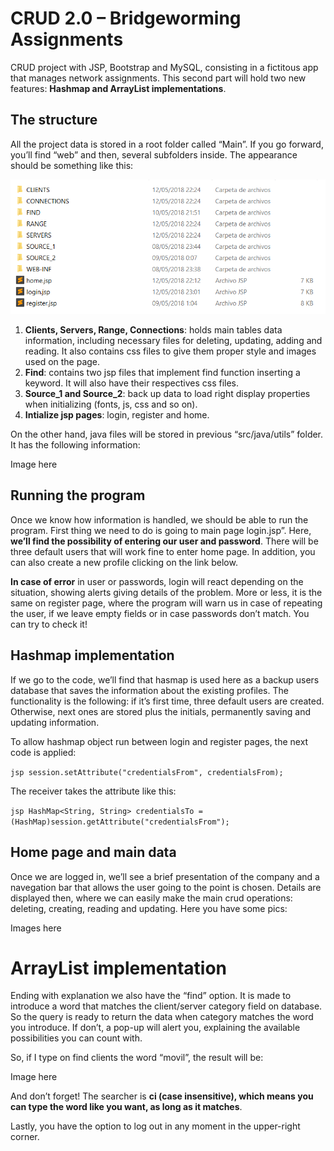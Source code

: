 # CRUD 2.0 – Bridgeworming Assignments

CRUD project with JSP, Bootstrap and MySQL, consisting in a fictitous app that manages network assignments. This second part will hold two new features: **Hashmap and ArrayList implementations**.

## The structure

All the project data is stored in a root folder called “Main”. If you go forward, you’ll find “web” and then, several subfolders inside. The appearance should be something like this:

![Folders](pics/img-1.png)

1. **Clients, Servers, Range, Connections**: holds main tables data information, including necessary files for deleting, updating, adding and reading. It also contains css files to give them proper style and images used on the page.
2. **Find**: contains two jsp files that implement find function inserting a keyword. It will also have their respectives css files. 
3. **Source_1 and Source_2**: back up data to load right display properties when initializing (fonts, js, css and so on).
4. **Intialize jsp pages**: login, register and home.

On the other hand, java files will be stored in previous “src/java/utils” folder. It has the following information:

Image here

## Running the program

Once we know how information is handled, we should be able to run the program. First thing we need to do is going to main page login.jsp”. Here, **we’ll find the possibility of entering our user and password**. There will be three default users that will work fine to enter home page. In addition, you can also create a new profile clicking on the link below. 

**In case of error** in user or passwords, login will react depending on the situation, showing alerts giving details of the problem. More or less, it is the same on register page, where the program will warn us in case of repeating the user, if we leave empty fields or in case passwords don’t match. You can try to check it!

## Hashmap implementation

If we go to the code, we’ll find that hasmap is used here as a backup users database that saves the information about the existing profiles. The functionality is the following: if it’s first time, three default users are created. Otherwise, next ones are stored plus the initials, permanently saving and updating information. 

To allow hashmap object run between login and register pages, the next code is applied:

` jsp
session.setAttribute("credentialsFrom", credentialsFrom);
`

The receiver takes the attribute like this:

` jsp
HashMap<String, String> credentialsTo = (HashMap)session.getAttribute("credentialsFrom");
`

## Home page and main data

Once we are logged in, we’ll see a brief presentation of the company and a navegation bar that allows the user going to the point is chosen. Details are displayed then, where we can easily make the main crud operations: deleting, creating, reading and updating. Here you have some pics:

Images here

# ArrayList implementation

Ending with explanation we also have the “find” option. It is made to introduce a word that matches the client/server category field on database. So the query is ready to return the data when category matches the word you introduce. If don’t, a pop-up will alert you, explaining the available possibilities you can count with. 

So, if I type on find clients the word “movil”, the result will be:

Image here

And don’t forget! The searcher is **ci (case insensitive), which means you can type the word like you want, as long as it matches**.

Lastly, you have the option to log out in any moment in the upper-right corner. 

